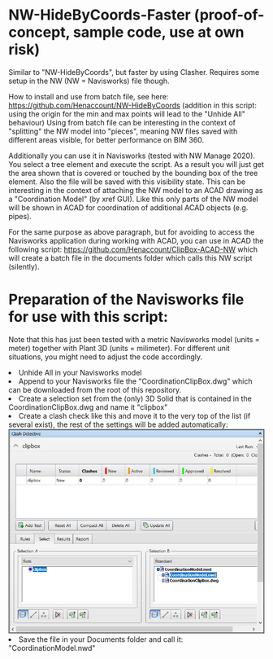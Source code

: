 # NW-HideByCoords-Faster (proof-of-concept, sample code, use at own risk)
Similar to "NW-HideByCoords", but faster by using Clasher. Requires some setup in the NW (NW = Navisworks) file though. 

How to install and use from batch file, see here: https://github.com/Henaccount/NW-HideByCoords
(addition in this script: using the origin for the min and max points will lead to the "Unhide All" behaviour)
Using from batch file can be interesting in the context of "splitting" the NW model into "pieces", meaning NW files saved with different areas visible, for better performance on BIM 360.

Additionally you can use it in Navisworks (tested with NW Manage 2020). You select a tree element and execute the script. As a result you will just get the area shown that is covered or touched by the bounding box of the tree element. Also the file will be saved with this visibility state. This can be interesting in the context of attaching the NW model to an ACAD drawing as a "Coordination Model" (by xref GUI). Like this only parts of the NW model will be shown in ACAD for coordination of additional ACAD objects (e.g. pipes).

For the same purpose as above paragraph, but for avoiding to access the Navisworks application during working with ACAD, you can use in ACAD the following script: https://github.com/Henaccount/ClipBox-ACAD-NW which will create a batch file in the documents folder which calls this NW script (silently).


# Preparation of the Navisworks file for use with this script:
Note that this has just been tested with a metric Navisworks model (units = meter) together with Plant 3D (units = milimeter). For different unit situations, you might need to adjust the code accordingly.

<li>Unhide All in your Navisworks model
<li>Append to your Navisworks file the "CoordinationClipBox.dwg" which can be downloaded from the root of this repository.
<li>Create a selection set from the (only) 3D Solid that is contained in the CoordinationClipBox.dwg and name it "clipbox"
<li>Create a clash check like this and move it to the very top of the list (if several exist), the rest of the settings will be added automatically:
  
  <img src="https://github.com/Henaccount/NW-HideByCoords-Faster/blob/master/clasher-settings.png?raw=true">
  
  <li>Save the file in your Documents folder and call it: "CoordinationModel.nwd"


